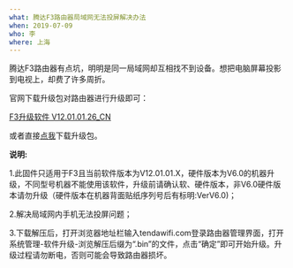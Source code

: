 ```yaml
---
what: 腾达F3路由器局域网无法投屏解决办法
when: 2019-07-09
who: 李
where: 上海
---
```


腾达F3路由器有点坑，明明是同一局域网却互相找不到设备。想把电脑屏幕投影到电视上，却费了许多周折。

官网下载升级包对路由器进行升级即可：

[F3升级软件 V12.01.01.26_CN](http://www.tenda.com.cn/download/detail-2651.html)

或者直接[点我](http://down.tenda.com.cn/uploadfile/F3/US_F3V2.0RTL_V12.01.01.26_cn_TDC01.rar)下载升级包。

**说明:**

1.此固件只适用于F3且当前软件版本为V12.01.01.X，硬件版本为V6.0的机器升级，不同型号机器不能使用该软件，升级前请确认软、硬件版本，非V6.0硬件版本请勿升级（硬件版本在机器背面贴纸序列号后有标明:VerV6.0)；

2.解决局域网内手机无法投屏问题；

3.下载解压后，打开浏览器地址栏输入tendawifi.com登录路由器管理界面，打开系统管理-软件升级-浏览解压后缀为“.bin”的文件，点击“确定”即可开始升级。升级过程请勿断电，否则可能会导致路由器损坏。